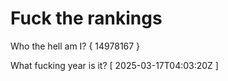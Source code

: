 # Fuck the rankings

Who the hell am I?
{ 14978167 }

What fucking year is it?
[ 2025-03-17T04:03:20Z ]

